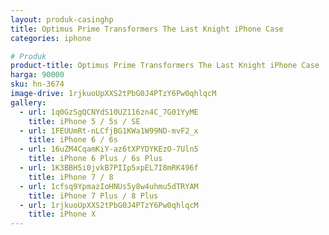 ```yaml
---
layout: produk-casinghp
title: Optimus Prime Transformers The Last Knight iPhone Case
categories: iphone

# Produk
product-title: Optimus Prime Transformers The Last Knight iPhone Case
harga: 90000
sku: hn-3674
image-drive: 1rjkuoUpXXS2tPbG0J4PTzY6Pw0qhlqcM
gallery:
  - url: 1q0GzSgQCNYdS10UZ116zn4C_7G01YyME
    title: iPhone 5 / 5s / SE
  - url: 1FEUUmRt-nLCfjBG1KWa1W99ND-mvF2_x
    title: iPhone 6 / 6s
  - url: 16uZM4CqamKiY-az6tXPYDYKEzO-7Uln5
    title: iPhone 6 Plus / 6s Plus
  - url: 1K3BBH5i0jvkB7PIIp5xpEL7I8mRK496f
    title: iPhone 7 / 8
  - url: 1cfsq9YpmazIoHNUs5y8w4uhmu5dTRYAM
    title: iPhone 7 Plus / 8 Plus
  - url: 1rjkuoUpXXS2tPbG0J4PTzY6Pw0qhlqcM
    title: iPhone X
---
```


